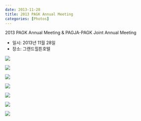 ```yaml
---
date: 2013-11-28
title: 2013 PAGK Annual Meeting
categories: [Photos]
---
```


2013 PAGK Annual Meeting & PAGJA-PAGK Joint Annual Meeting

- 일시: 2013년 11월 28일
- 장소: 그랜드힐튼호텔

![](1.JPG)

![](2.JPG)

![](3.JPG)

![](4.JPG)

![](5.JPG)

![](6.JPG)

![](7.JPG)
